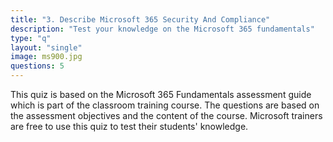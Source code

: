 ```yaml
---
title: "3. Describe Microsoft 365 Security And Compliance"
description: "Test your knowledge on the Microsoft 365 fundamentals"
type: "q"
layout: "single"
image: ms900.jpg
questions: 5
---
```

This quiz is based on the Microsoft 365 Fundamentals assessment guide which is part of the classroom training course. The questions are based on the assessment objectives and the content of the course. Microsoft trainers are free to use this quiz to test their students' knowledge.
